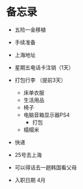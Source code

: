 #  备忘录


- 五险一金移植
- 手续准备
- 上海地址
- 星期五电话卡注销（1天）
- 打包行李 （提前3天）
  - 床单衣服
  - 生活用品
  - 椅子
  - 电脑音箱显示器PS4
    - 打包
  - 榻榻米
- 快递
- 25号去上海

- 可以得话去一趟韩国看父母

- 入职日期 4月
